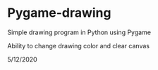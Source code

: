 # Pygame-drawing

Simple drawing program in Python using Pygame

Ability to change drawing color and clear canvas

5/12/2020
